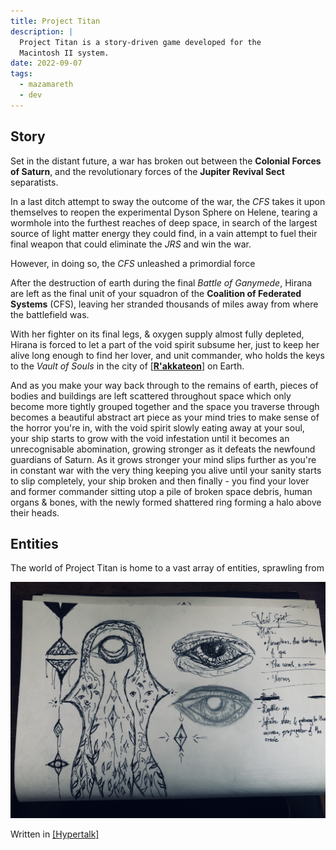 ```yaml
---
title: Project Titan
description: |
  Project Titan is a story-driven game developed for the
  Macintosh II system.
date: 2022-09-07
tags:
  - mazamareth
  - dev
---
```


## Story

Set in the distant future, a war has broken out between the __Colonial Forces of Saturn__, and the revolutionary forces of the __Jupiter Revival Sect__ separatists.

In a last ditch attempt to sway the outcome of the war, the *CFS* takes it upon themselves to reopen the experimental Dyson Sphere on Helene, tearing a wormhole into the furthest reaches of deep space, in search of the largest source of light matter energy they could find, in a vain attempt to fuel their final weapon that could eliminate the *JRS* and win the war.

However, in doing so, the *CFS* unleashed a primordial force

After the destruction of earth during the final *Battle of Ganymede*, Hirana are left as the final unit of your squadron of the __Coalition of Federated Systems__ (CFS), leaving her stranded thousands of miles away from where the battlefield was.

With her fighter on its final legs, & oxygen supply almost fully depleted, Hirana is forced to let a part of the void spirit subsume her, just to keep her alive long enough to find her lover, and unit commander, who holds the keys to the *Vault of Souls* in the city of [[__R'akkateon__]](./Rakkaeton) on Earth.

And as you make your way back through to the remains of earth, pieces of bodies and buildings are left scattered throughout space which only become more tightly grouped together and the space you traverse through becomes a beautiful abstract art piece as your mind tries to make sense of the horror you're in, with the void spirit slowly eating away at your soul, your ship starts to grow with the void infestation until it becomes an unrecognisable abomination, growing stronger as it defeats the newfound guardians of Saturn.
As it grows stronger your mind slips further as you're in constant war with the very thing keeping you alive until your sanity starts to slip completely, your ship broken and then finally - you find your lover and former commander sitting utop a pile of broken space debris, human organs & bones, with the newly formed shattered ring forming a halo above their heads.

## Entities

The world of Project Titan is home to a vast array of entities, sprawling from

![Void spirit entity](/static/content/art/voidspirit.jpg)

Written in [[Hypertalk]](./Hypertalk)
